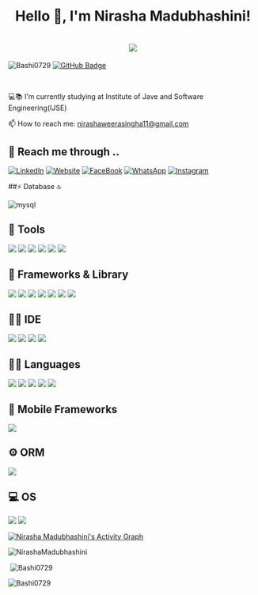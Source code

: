 
<h1 align="center">Hello 👋, I'm Nirasha Madubhashini!</h1>

<h1 align="center"><img  src="https://readme-typing-svg.herokuapp.com?size=32&vCenter=true&width=760&lines=Welcome+to+my+GitHub+Profile."></h1>


<p align="left"> <img src="https://komarev.com/ghpvc/?username=NirashaMadubhashini&label=Profile%20views&color=0e75b6&style=flat" alt="Bashi0729" />
<a href="https://github.com/NirashaMadubhashini?tab=followers"><img src="https://img.shields.io/github/followers/NirashaMadubhashini?label=Followers&style=social" alt="GitHub Badge"></a>
</p>
<br>

💻📚 I’m currently studying at Institute of Jave and Software Engineering(IJSE)

📫 How to reach me: nirashaweerasingha11@gmail.com


## 📱 Reach me through ..

[![LinkedIn][linkedin-shield]][linkedin-url]
[![Website][website-shield]][website-url]
[![FaceBook][faceBook-shield]][faceBook-url]
[![WhatsApp][whatsApp-shield]][whatsApp-url]
[![Instagram][instagram-shield]][instagram-url]


[linkedin-shield]: https://img.shields.io/badge/LinkedIn-0077B5?style=for-the-badge&logo=linkedin&logoColor=white
[linkedin-url]: http://www.linkedin.com/in/nirasha-madubhashini-888877201

[website-shield]: https://img.shields.io/badge/website-000000?style=for-the-badge&logo=About.me&logoColor=white
[website-url]: https://myofficialweb.000webhostapp.com/

[faceBook-shield]:https://img.shields.io/badge/Facebook-1877F2?style=for-the-badge&logo=facebook&logoColor=white
[faceBook-url]: https://www.facebook.com/nirasha.madubhashini.1/

[whatsApp-shield]:https://img.shields.io/badge/WhatsApp-25D366?style=for-the-badge&logo=whatsapp&logoColor=white
[whatsApp-url]: https://web.whatsapp.com/

[instagram-shield]:https://img.shields.io/badge/Instagram-E4405F?style=for-the-badge&logo=instagram&logoColor=white
[instagram-url]: https://www.instagram.com/_nishu_bashi_/


##⚡ Database 🔝<br>

<img alt="mysql" src="https://img.shields.io/badge/MySQL-005C84?style=for-the-badge&logo=mysql&logoColor=white">                          

## 🔌 Tools <br>
<p><img src="https://img.shields.io/badge/Adobe%20XD-470137?style=for-the-badge&logo=Adobe%20XD&logoColor=#FF61F6" /> 
<img src="https://img.shields.io/badge/Adobe%20Photoshop-31A8FF?style=for-the-badge&logo=Adobe%20Photoshop&logoColor=black"/> 
<img src="https://img.shields.io/badge/Canva-%2300C4CC.svg?&style=for-the-badge&logo=Canva&logoColor=white" /> 
<img src="https://img.shields.io/badge/Figma-F24E1E?style=for-the-badge&logo=figma&logoColor=white" />
<img src="https://img.shields.io/badge/github-4298B8?style=for-the-badge&logo=github&logoColor=white" />
<img src="https://img.shields.io/badge/SceneBuilder-4298B8?style=for-the-badge&logo=SceneBuilder&logoColor=white" />
</p>

## 🚀 Frameworks & Library <br>
 <p><img src="https://img.shields.io/badge/jQuery-0769AD?style=for-the-badge&logo=jquery&logoColor=white" /> 
 <img src="https://img.shields.io/badge/Node%20js-339933?style=for-the-badge&logo=nodedotjs&logoColor=white" />
 <img src="https://img.shields.io/badge/npm-CB3837?style=for-the-badge&logo=npm&logoColor=white"/>
 <img src="https://img.shields.io/badge/Postman-FF6C37?style=for-the-badge&logo=Postman&logoColor=white"/> 
 <img src="https://img.shields.io/badge/React-20232A?style=for-the-badge&logo=react&logoColor=61DAFB" />  
 <img src="https://img.shields.io/badge/Spring-6DB33F?style=for-the-badge&logo=spring&logoColor=white" />  
 <img src="https://img.shields.io/badge/Spring_Boot-F2F4F9?style=for-the-badge&logo=spring-boot" /> </p>
 
 ## 👩‍💻 IDE   <br>
 <p>
 <img src="https://img.shields.io/badge/Android_Studio-3DDC84?style=for-the-badge&logo=android-studio&logoColor=white" />  
 <img src="https://img.shields.io/badge/apache%20netbeans-1B6AC6?style=for-the-badge&logo=apache%20netbeans%20IDE&logoColor=white" />
 <img src="https://img.shields.io/badge/IntelliJ_IDEA-000000.svg?style=for-the-badge&logo=intellij-idea&logoColor=white" />    
 <img src="https://img.shields.io/badge/Visual_Studio_Code-0078D4?style=for-the-badge&logo=visual%20studio%20code&logoColor=white" />
 </p>
 
 ## 👩‍💻 Languages  <br>
 <p>
 <img src="https://img.shields.io/badge/CSS3-1572B6?style=for-the-badge&logo=css3&logoColor=white" /> 
 <img src="https://img.shields.io/badge/HTML5-E34F26?style=for-the-badge&logo=html5&logoColor=white" />
  <img src="https://img.shields.io/badge/java-4298B8?style=for-the-badge&logo=apachegroovy&logoColor=white" /> 
 <img src="https://img.shields.io/badge/JavaScript-323330?style=for-the-badge&logo=javascript&logoColor=F7DF1E" /> 
 <img src="https://img.shields.io/badge/json-5E5C5C?style=for-the-badge&logo=json&logoColor=white" />  
 </p>
 
  ## 📱 Mobile Frameworks <br>
  <p>
 <img src="https://img.shields.io/badge/React_Native-20232A?style=for-the-badge&logo=react&logoColor=61DAFB" />
 </p>
 
 ## ⚙️ ORM <br>
  <p>
 <img src="https://img.shields.io/badge/Hibernate-59666C?style=for-the-badge&logo=Hibernate&logoColor=white"/>
 </p>
 
 ## 💻 OS <br>
 <p>
 <img src="https://img.shields.io/badge/Android-3DDC84?style=for-the-badge&logo=android&logoColor=white" />  
 <img src="https://img.shields.io/badge/Windows-0078D6?style=for-the-badge&logo=windows&logoColor=white" /> 
 </p>

<!-- [![Nirasha's GitHub activity graph](https://activity-graph.herokuapp.com/graph?username=NirashaMadubhashini&&theme=rogue)](https://github.com/NirashaMadubhashini) -->

<a href="https://github.com/NirashaMadubhashini/github-readme-activity-graph"><img alt="Nirasha Madubhashini's Activity Graph" src="https://activity-graph.herokuapp.com/graph?username=NirashaMadubhashini&bg_color=0D1117&color=5BCDEC&line=5BCDEC&point=FFFFFF&hide_border=true" /></a>

 
<p>&nbsp;<img align="left" src="https://github-readme-stats.vercel.app/api/top-langs?username=NirashaMadubhashini&show_icons=true&locale=en&layout=compact&theme=tokyonight" alt="NirashaMadubhashini" /></p>

<!-- <p><img align="left" src="https://github-readme-stats.vercel.app/api/top-langs?username=NirashaMadubhashini&show_icons=true&locale=en&layout=compact&theme=tokyonight" alt="Bashi0729" /></p> -->

<p>&nbsp;<img align="center" src="https://github-readme-stats.vercel.app/api?username=NirashaMadubhashini&show_icons=true&locale=en&theme=tokyonight" alt="Bashi0729" /></p>

<p><img align="center" src="https://github-readme-streak-stats.herokuapp.com/?user=NirashaMadubhashini&&theme=tokyonight" alt="Bashi0729" /></p>


